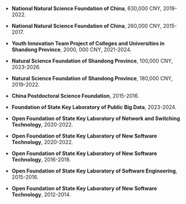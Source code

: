 - **National Natural Science Foundation of China**, 630,000 CNY, 2019-2022.

- **National Natural Science Foundation of China**, 260,000 CNY, 2015-2017.

- **Youth Innovation Team Project of Colleges and Universities in Shandong Province**, 2000, 000 CNY, 2021-2024.

- **Natural Science Foundation of Shandong Province**, 100,000 CNY, 2023-2026.

- **Natural Science Foundation of Shandong Province**, 180,000 CNY, 2019-2022.

- **China Postdoctoral Science Foundation**, 2015-2016.

- **Foundation of State Key Laboratory of Public Big Data**, 2023-2024.

- **Open Foundation of State Key Laboratory of Network and Switching Technology**, 2020-2022.

- **Open Foundation of State Key Laboratory of New Software Technology**, 2020-2022. 

- **Open Foundation of State Key Laboratory of New Software Technology**, 2016-2018.

- **Open Foundation of State Key Laboratory of Software Engineering**, 2015-2016.

- **Open Foundation of State Key Laboratory of New Software Technology**, 2012-2014.